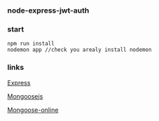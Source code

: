 ### node-express-jwt-auth

### start

```
npm run install
nodemon app //check you arealy install nodemon
```

### links

[Express](http://expressjs.com/)

[Mongoosejs](https://mongoosejs.com/docs/index.html)

[Mongoose-online](https://cloud.mongodb.com/)